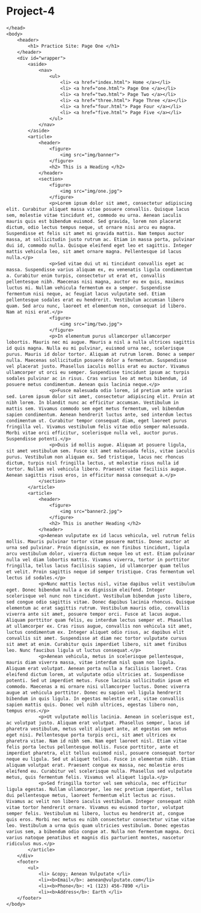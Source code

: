 # Project-4
<link href="./markdown.css" rel="stylesheet">
<!DOCTYPE HTML>
<html>
	<head>
		<title> Page One </title>
		<meta charset="utf-8">	
	
	</head>
	<body>
		<header>
			<h1> Practice Site: Page One </h1>
		</header>
		<div id="wrapper">
			<aside>
				<nav>
					<ul>
						<li> <a href="index.html"> Home </a></li>
						<li> <a href="one.html"> Page One </a></li>
						<li> <a href="two.html"> Page Two </a></li>
						<li> <a href="three.html"> Page Three </a></li>
						<li> <a href="four.html"> Page Four </a></li>
						<li> <a href="five.html"> Page Five </a></li>
					</ul>
				</nav>
			</aside>
			<article>
				<header>
					<figure>
						<img src="img/banner">
					</figure>
					<h2> This is a Heading </h2>
				</header>
				<section>
					<figure>
						<img src="img/one.jpg">
					</figure>
					<p>Lorem ipsum dolor sit amet, consectetur adipiscing elit. Curabitur aliquet massa vitae posuere convallis. Quisque lacus sem, molestie vitae tincidunt et, commodo eu urna. Aenean iaculis mauris quis est bibendum euismod. Sed gravida, lorem non placerat dictum, odio lectus tempus neque, ut ornare nisi arcu eu magna. Suspendisse et felis sit amet mi gravida mattis. Nam tempus auctor massa, at sollicitudin justo rutrum ac. Etiam in massa porta, pulvinar dui id, commodo nulla. Quisque eleifend eget leo et sagittis. Integer mattis vehicula leo, sit amet ornare magna. Pellentesque id lacus nulla.</p>
					<p>Sed vitae dui ut mi tincidunt convallis eget ac massa. Suspendisse varius aliquam ex, eu venenatis ligula condimentum a. Curabitur enim turpis, consectetur ut erat et, convallis pellentesque nibh. Maecenas nisi magna, auctor eu ex quis, maximus luctus mi. Nullam vehicula fermentum ex a semper. Suspendisse fermentum nisi neque, ac feugiat lacus vulputate sed. Etiam pellentesque sodales erat eu hendrerit. Vestibulum accumsan libero quam. Sed arcu nunc, laoreet et elementum non, consequat id libero. Nam at nisi erat.</p>
					<figure>
						<img src="img/two.jpg">
					</figure>
					<p>In elementum purus ullamcorper ullamcorper lobortis. Mauris nec mi augue. Mauris a nisl a nulla ultrices sagittis id quis magna. Nulla eu mi pulvinar, euismod urna nec, scelerisque purus. Mauris id dolor tortor. Aliquam at rutrum lorem. Donec a semper nulla. Maecenas sollicitudin posuere dolor a fermentum. Suspendisse vel placerat justo. Phasellus iaculis mollis erat eu auctor. Vivamus ullamcorper ut orci eu semper. Suspendisse tincidunt ipsum ac turpis sodales pulvinar ac in risus. Cras varius leo at metus bibendum, id posuere metus condimentum. Aenean quis lacinia neque.</p>
					<p>Fusce malesuada odio lorem, id pretium ante varius sed. Lorem ipsum dolor sit amet, consectetur adipiscing elit. Proin at nibh lorem. In blandit nunc ac efficitur accumsan. Vestibulum in mattis sem. Vivamus commodo sem eget metus fermentum, vel bibendum sapien condimentum. Aenean hendrerit luctus ante, sed interdum lectus condimentum ut. Curabitur tempor consequat diam, eget laoreet purus fringilla vel. Vivamus vestibulum felis vitae odio semper malesuada. Morbi vitae orci efficitur, scelerisque nulla vel, auctor purus. Suspendisse potenti.</p>
					<p>Duis id mollis augue. Aliquam at posuere ligula, sit amet vestibulum sem. Fusce sit amet malesuada felis, vitae iaculis purus. Vestibulum non aliquam ex. Sed tristique, lacus nec rhoncus dictum, turpis nisl fringilla lectus, ut molestie risus nulla id tortor. Nullam vel vehicula libero. Praesent vitae facilisis augue. Aenean sagittis risus eros, in efficitur massa consequat a.</p>
				</section>
			</article>
			<article>
				<header>
					<figure>
						<img src="banner2.jpg">
					</figure>
					<h2> This is another Heading </h2>
				</header>
				<p>Aenean vulputate ex id lacus vehicula, vel rutrum felis mollis. Mauris pulvinar tortor vitae posuere mattis. Donec auctor at urna sed pulvinar. Proin dignissim, ex non finibus tincidunt, ligula arcu vestibulum dolor, viverra dictum neque leo ut est. Etiam pulvinar nulla vel diam lobortis mattis. Vivamus viverra, tortor in porttitor fringilla, tellus lacus facilisis sapien, id ullamcorper quam tellus et velit. Proin sagittis neque id semper tristique. Cras fermentum vel lectus id sodales.</p>
				<p>Nunc mattis lectus nisl, vitae dapibus velit vestibulum eget. Donec bibendum nulla a ex dignissim eleifend. Integer scelerisque vel nunc non tincidunt. Vestibulum bibendum justo libero, sed congue odio sagittis vitae. Donec dapibus lacinia rhoncus. Quisque elementum ac erat sagittis rutrum. Vestibulum mauris odio, convallis viverra ante sit amet, posuere tempor orci. Fusce at lacus augue. Aliquam porttitor quam felis, eu interdum lectus semper et. Phasellus at ullamcorper ex. Cras risus augue, convallis non vehicula sit amet, luctus condimentum ex. Integer aliquet odio risus, ac dapibus elit convallis sit amet. Suspendisse at diam nec tortor vulputate cursus sit amet at enim. Curabitur quis imperdiet libero, sit amet finibus leo. Nunc faucibus ligula ut luctus consequat.</p>
				<p>Aenean vehicula, metus in scelerisque pellentesque, mauris diam viverra massa, vitae interdum nisl quam non ligula. Aliquam erat volutpat. Aenean porta nulla a facilisis laoreet. Cras eleifend dictum lorem, at vulputate odio ultricies at. Suspendisse potenti. Sed ut imperdiet metus. Fusce lacinia sollicitudin ipsum et commodo. Maecenas a mi ornare nisi ullamcorper luctus. Donec viverra augue at vehicula porttitor. Donec eu sapien vel ligula hendrerit bibendum in quis ligula. In egestas molestie erat, vitae convallis sapien mattis quis. Donec vel nibh ultrices, egestas libero non, tempus eros.</p>
				<p>Ut vulputate mollis lacinia. Aenean in scelerisque est, ac volutpat justo. Aliquam erat volutpat. Phasellus semper, lacus id pharetra vestibulum, metus velit aliquet ante, at egestas sem metus eget nisi. Pellentesque porta turpis orci, sit amet ultrices ex pharetra vitae. Nam id nibh sem. Nam eget laoreet nisl. Etiam vitae felis porta lectus pellentesque mollis. Fusce porttitor, ante et imperdiet pharetra, elit tellus euismod nisl, posuere consequat tortor neque eu ligula. Sed ut aliquet tellus. Fusce in elementum nibh. Etiam aliquam volutpat erat. Praesent congue ex massa, nec molestie eros eleifend eu. Curabitur vel scelerisque nulla. Phasellus sed vulputate metus, quis fermentum felis. Vivamus vel aliquet ligula.</p>
				<p>Sed fringilla tortor vel sem vehicula, nec efficitur ligula egestas. Nullam ullamcorper, leo nec pretium imperdiet, tellus dui pellentesque metus, laoreet fermentum elit lectus ac risus. Vivamus ac velit non libero iaculis vestibulum. Integer consequat nibh vitae tortor hendrerit ornare. Vivamus eu euismod tortor, volutpat semper felis. Vestibulum mi libero, luctus eu hendrerit at, congue quis eros. Morbi nec metus eu nibh consectetur consectetur vitae vitae leo. Vestibulum a urna quis quam ultricies vestibulum. Donec egestas varius sem, a bibendum odio congue at. Nulla non fermentum magna. Orci varius natoque penatibus et magnis dis parturient montes, nascetur ridiculus mus.</p>
			</article>
		</div>
		<footer>
			<ul>
				<li> &copy; Aenean Vulputate </li>
				<li><b>Email</b>: aenean@vulputate.com</li>
				<li><b>Phone</b>: +1 (123) 456-7890 </li>
				<li><b>Address</b>: Earth </li>
		</footer>
	</body>
</html>
